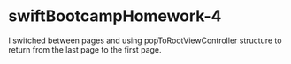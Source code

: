 # swiftBootcampHomework-4
I switched between pages and using popToRootViewController structure to return from the last page to the first page.
